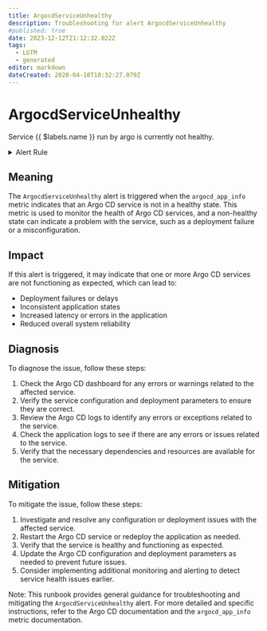 ```yaml
---
title: ArgocdServiceUnhealthy
description: Troubleshooting for alert ArgocdServiceUnhealthy
#published: true
date: 2023-12-12T21:12:32.022Z
tags: 
  - LGTM
  - generated
editor: markdown
dateCreated: 2020-04-10T18:32:27.079Z
---
```


# ArgocdServiceUnhealthy

Service {{ $labels.name }} run by argo is currently not healthy.

<details>
  <summary>Alert Rule</summary>

{{% rule "argocd/argocd-internal.yml" "ArgocdServiceUnhealthy" %}}

{{% comment %}}

```yaml
alert: ArgocdServiceUnhealthy
expr: argocd_app_info{health_status!="Healthy"} != 0
for: 15m
labels:
    severity: warning
annotations:
    summary: ArgoCD service unhealthy (instance {{ $labels.instance }})
    description: |-
        Service {{ $labels.name }} run by argo is currently not healthy.
          VALUE = {{ $value }}
          LABELS = {{ $labels }}
    runbook: https://github.com/srerun/prometheus-alerts/blob/main/content/runbooks/argocd-internal/ArgocdServiceUnhealthy.md

```

{{% /comment %}}

</details>


## Meaning
The `ArgocdServiceUnhealthy` alert is triggered when the `argocd_app_info` metric indicates that an Argo CD service is not in a healthy state. This metric is used to monitor the health of Argo CD services, and a non-healthy state can indicate a problem with the service, such as a deployment failure or a misconfiguration.

## Impact
If this alert is triggered, it may indicate that one or more Argo CD services are not functioning as expected, which can lead to:

* Deployment failures or delays
* Inconsistent application states
* Increased latency or errors in the application
* Reduced overall system reliability

## Diagnosis
To diagnose the issue, follow these steps:

1. Check the Argo CD dashboard for any errors or warnings related to the affected service.
2. Verify the service configuration and deployment parameters to ensure they are correct.
3. Review the Argo CD logs to identify any errors or exceptions related to the service.
4. Check the application logs to see if there are any errors or issues related to the service.
5. Verify that the necessary dependencies and resources are available for the service.

## Mitigation
To mitigate the issue, follow these steps:

1. Investigate and resolve any configuration or deployment issues with the affected service.
2. Restart the Argo CD service or redeploy the application as needed.
3. Verify that the service is healthy and functioning as expected.
4. Update the Argo CD configuration and deployment parameters as needed to prevent future issues.
5. Consider implementing additional monitoring and alerting to detect service health issues earlier.

Note: This runbook provides general guidance for troubleshooting and mitigating the `ArgocdServiceUnhealthy` alert. For more detailed and specific instructions, refer to the Argo CD documentation and the `argocd_app_info` metric documentation.